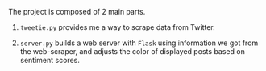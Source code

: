 The project is composed of 2 main parts.

1. `tweetie.py` provides me a way to scrape data from Twitter.

2. `server.py` builds a web server with `Flask` using information we got from the web-scraper, and adjusts the color of displayed posts based on sentiment scores.